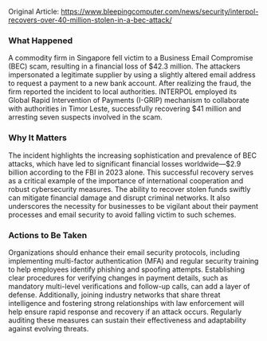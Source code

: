 Original Article: https://www.bleepingcomputer.com/news/security/interpol-recovers-over-40-million-stolen-in-a-bec-attack/

### What Happened

A commodity firm in Singapore fell victim to a Business Email Compromise (BEC) scam, resulting in a financial loss of $42.3 million. The attackers impersonated a legitimate supplier by using a slightly altered email address to request a payment to a new bank account. After realizing the fraud, the firm reported the incident to local authorities. INTERPOL employed its Global Rapid Intervention of Payments (I-GRIP) mechanism to collaborate with authorities in Timor Leste, successfully recovering $41 million and arresting seven suspects involved in the scam.

### Why It Matters

The incident highlights the increasing sophistication and prevalence of BEC attacks, which have led to significant financial losses worldwide—$2.9 billion according to the FBI in 2023 alone. This successful recovery serves as a critical example of the importance of international cooperation and robust cybersecurity measures. The ability to recover stolen funds swiftly can mitigate financial damage and disrupt criminal networks. It also underscores the necessity for businesses to be vigilant about their payment processes and email security to avoid falling victim to such schemes.

### Actions to Be Taken

Organizations should enhance their email security protocols, including implementing multi-factor authentication (MFA) and regular security training to help employees identify phishing and spoofing attempts. Establishing clear procedures for verifying changes in payment details, such as mandatory multi-level verifications and follow-up calls, can add a layer of defense. Additionally, joining industry networks that share threat intelligence and fostering strong relationships with law enforcement will help ensure rapid response and recovery if an attack occurs. Regularly auditing these measures can sustain their effectiveness and adaptability against evolving threats.